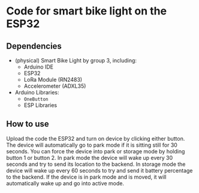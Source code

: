 # Code for smart bike light on the ESP32
## Dependencies
- (physical) Smart Bike Light by group 3, including:
  - Arduino IDE
  - ESP32
  - LoRa Module (RN2483)
  - Accelerometer (ADXL35)
- Arduino Libraries:
  - ```OneButton```
  - ESP Libraries
 
## How to use
Upload the code the ESP32 and turn on device by clicking either button. The device will automatically go to park mode if it is sitting still for 30 seconds. You can force the device into park or storage mode by holding button 1 or button 2. In park mode the device will wake up every 30 seconds and try to send its location to the backend. In storage mode the device will wake up every 60 seconds to try and send it battery percentage to the backend. If the device is in park mode and is moved, it will automatically wake up and go into active mode.
